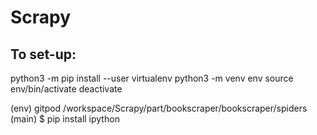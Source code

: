 # Scrapy

## To set-up:
python3 -m pip install --user virtualenv
python3 -m venv env
source env/bin/activate
deactivate

(env) gitpod /workspace/Scrapy/part/bookscraper/bookscraper/spiders (main) $ pip install ipython
